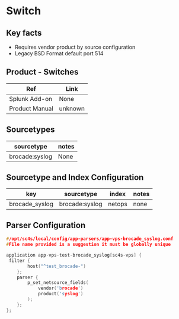 # Switch

## Key facts

* Requires vendor product by source configuration
* Legacy BSD Format default port 514

## Product - Switches

| Ref            | Link                                                                                                    |
|----------------|---------------------------------------------------------------------------------------------------------|
| Splunk Add-on  | None                                    |
| Product Manual | unknown   |

## Sourcetypes

| sourcetype     | notes                                                                                                   |
|----------------|---------------------------------------------------------------------------------------------------------|
| brocade:syslog        | None                                                                                                    |

## Sourcetype and Index Configuration

| key            | sourcetype     | index          | notes          |
|----------------|----------------|----------------|----------------|
| brocade_syslog      | brocade:syslog       | netops          | none          |

## Parser Configuration

```c
#/opt/sc4s/local/config/app-parsers/app-vps-brocade_syslog.conf
#File name provided is a suggestion it must be globally unique

application app-vps-test-brocade_syslog[sc4s-vps] {
 filter { 
        host("^test_brocade-")
    }; 
    parser { 
        p_set_netsource_fields(
            vendor('brocade')
            product('syslog')
        ); 
    };   
};

```
